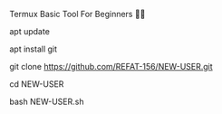 Termux Basic Tool For Beginners 💞💞

apt update

apt install git

git clone https://github.com/REFAT-156/NEW-USER.git

cd NEW-USER

bash NEW-USER.sh
